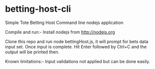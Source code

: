 # betting-host-cli
Simple Tote Betting Host Command line nodejs application

Compile and run:-
Install nodejs from http://nodejs.org

Clone this repo and run node bettingHost.js, it will prompt for bets data 
input set.
Once input is complete. Hit Enter followed by Ctrl+C and the output will be printed 
then.

Known limitations:- Input validations not applied but can be done easily.
